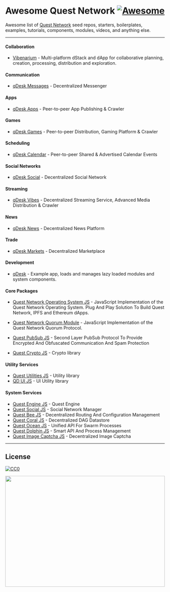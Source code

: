 # Awesome Quest Network [![Awesome](https://cdn.rawgit.com/sindresorhus/awesome/d7305f38d29fed78fa85652e3a63e154dd8e8829/media/badge.svg)](https://github.com/sindresorhus/awesome)

Awesome list of [Quest Network](https://github.com/QuestNetwork) seed repos, starters, boilerplates, examples, tutorials, components, modules, videos, and anything else.

---

#### Collaboration

* [Vibenarium](https://github.com/Vibenarium) - Multi-platform dStack and dApp for collaborative planning, creation, processing, distribution and exploration. 

#### Communication

* [qDesk Messages](https://github.com/QuestNetwork/qd-messages-ts) - Decentralized Messenger

#### Apps

* [qDesk Apps](https://github.com/QuestNetwork/qd-apps-ts) - Peer-to-peer App Publishing & Crawler

#### Games

* [qDesk Games](https://github.com/QuestNetwork/qd-games-ts) - Peer-to-peer Distribution, Gaming Platform & Crawler

#### Scheduling

* [qDesk Calendar](https://github.com/QuestNetwork/qd-calendar-ts) - Peer-to-peer Shared & Advertised Calendar Events

#### Social Networks

* [qDesk Social](https://github.com/QuestNetwork/qd-social-ts) - Decentralized Social Network 

#### Streaming

* [qDesk Vibes](https://github.com/QuestNetwork/qd-vibes-ts) - Decentralized Streaming Service, Advanced Media Distribution & Crawler

#### News

* [qDesk News](https://github.com/QuestNetwork/qd-news-ts) - Decentralized News Platform 

#### Trade 

* [qDesk Markets](https://github.com/QuestNetwork/qd-market-ts) - Decentralized Marketplace

#### Development

* [qDesk](https://github.com/QuestNetwork/qDesk) - Example app, loads and manages lazy loaded modules and system components.

#### Core Packages

* [Quest Network Operating System JS](https://github.com/QuestNetwork/quest-os-js) - JavaScript Implementation of the Quest Network Operating System. Plug And Play Solution To Build Quest Network, IPFS and Ethereum dApps.

* [Quest Network Quorum Module](https://github.com/QuestNetwork/quest-quorum-js) - JavaScript Implementation of the Quest Network Quorum Protocol.

* [Quest PubSub JS](https://github.com/QuestNetwork/quest-pubsub-js) - Second Layer PubSub Protocol To Provide Encrypted And Obfuscated 
Communication And Spam Protection

* [Quest Crypto JS](https://github.com/QuestNetwork/quest-crypto-js) - Crypto library

#### Utility Services 
* [Quest Utilities JS](https://github.com/QuestNetwork/quest-utilities-js) - Utility library
* [QD UI JS](https://github.com/QuestNetwork/qd-ui-js) - UI Utility library


#### System Services 
* [Quest Engine JS](https://github.com/QuestNetwork/quest-engine-js) - Quest Engine
* [Quest Social JS](https://github.com/QuestNetwork/quest-social-js) - Social Network Manager
* [Quest Bee JS](https://github.com/QuestNetwork/quest-bee-js) - Decentralized Routing And Configuration Management
* [Quest Coral JS](https://github.com/QuestNetwork/quest-coral-js) - Decentralized DAG Datastore 
* [Quest Ocean JS](https://github.com/QuestNetwork/quest-ocean-js) - Unified API For Swarm Processes
* [Quest Dolphin JS](https://github.com/QuestNetwork/quest-dolphin-js) - Smart API And Process Management
* [Quest Image Captcha JS](https://github.com/QuestNetwork/quest-image-captcha-js) - Decentralized Image Captcha



---

## License

[![CC0](https://licensebuttons.net/p/zero/1.0/88x31.png)](https://creativecommons.org/publicdomain/zero/1.0/)

<img src='qngif2.gif' width=100% height=30% />

